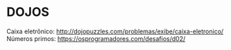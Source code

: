 # DOJOS

Caixa eletrônico: http://dojopuzzles.com/problemas/exibe/caixa-eletronico/
Números primos:   https://osprogramadores.com/desafios/d02/

